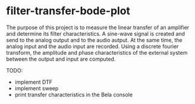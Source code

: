 # filter-transfer-bode-plot

The purpose of this project is to measure the linear transfer of an amplifier 
and determine its filter characteristics. A sine-wave signal is created and 
send to the analog output and to the audio autput. At the same time, the analog 
input and the audio input are recorded. Using a discrete fourier transform, the 
amplitude and phase characteristics of the external system between the output and 
input are computed.

TODO: 
- implement DTF
- implement sweep
- print transfer characteristics in the Bela console
